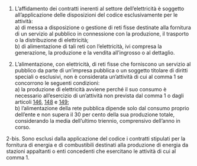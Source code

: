 1. L’affidamento dei contratti inerenti al settore dell’elettricità è soggetto all’applicazione delle disposizioni del codice esclusivamente per le attività: <br>a) di messa a disposizione o gestione di reti fisse destinate alla fornitura di un servizio al pubblico in connessione con la produzione, il trasporto o la distribuzione di elettricità; <br>b) di alimentazione di tali reti con l’elettricità, ivi compresa la generazione, la produzione e la vendita all’ingrosso o al dettaglio. 

2. L’alimentazione, con elettricità, di reti fisse che forniscono un servizio al pubblico da parte di un’impresa pubblica o un soggetto titolare di diritti speciali o esclusivi, non è considerata un’attività di cui al comma 1 se concorrono le seguenti condizioni: <br>a) la produzione di elettricità avviene perché il suo consumo è necessario all’esercizio di un’attività non prevista dal comma 1 o dagli articoli [146](/index.html?article=articolo-146&version=1), [148](/index.html?article=articolo-148&version=1) e [149](/index.html?article=articolo-149&version=1); <br>b) l’alimentazione della rete pubblica dipende solo dal consumo proprio dell’ente e non supera il 30 per cento della sua produzione totale, considerando la media dell’ultimo triennio, comprensivo dell’anno in corso.

2-bis. Sono esclusi dalla applicazione del codice i contratti stipulati per la fornitura di energia e di combustibili destinati alla produzione di energia da stazioni appaltanti o enti concedenti che esercitano le attività di cui al comma 1.
